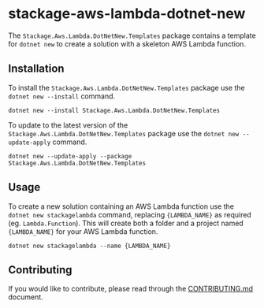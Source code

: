 # stackage-aws-lambda-dotnet-new

The `Stackage.Aws.Lambda.DotNetNew.Templates` package contains a template for `dotnet new` to create a solution with a skeleton AWS Lambda function.

## Installation

To install the `Stackage.Aws.Lambda.DotNetNew.Templates` package use the `dotnet new --install` command.

```
dotnet new --install Stackage.Aws.Lambda.DotNetNew.Templates
```

To update to the latest version of the `Stackage.Aws.Lambda.DotNetNew.Templates` package use the `dotnet new --update-apply` command.

```
dotnet new --update-apply --package Stackage.Aws.Lambda.DotNetNew.Templates
```

## Usage

To create a new solution containing an AWS Lambda function use the `dotnet new stackagelambda` command, replacing `{LAMBDA_NAME}` as required (eg. `Lambda.Function`). This will create both a folder and a project named `{LAMBDA_NAME}` for your AWS Lambda function.

```
dotnet new stackagelambda --name {LAMBDA_NAME}
```

## Contributing

If you would like to contribute, please read through the [CONTRIBUTING.md](./CONTRIBUTING.md) document.
